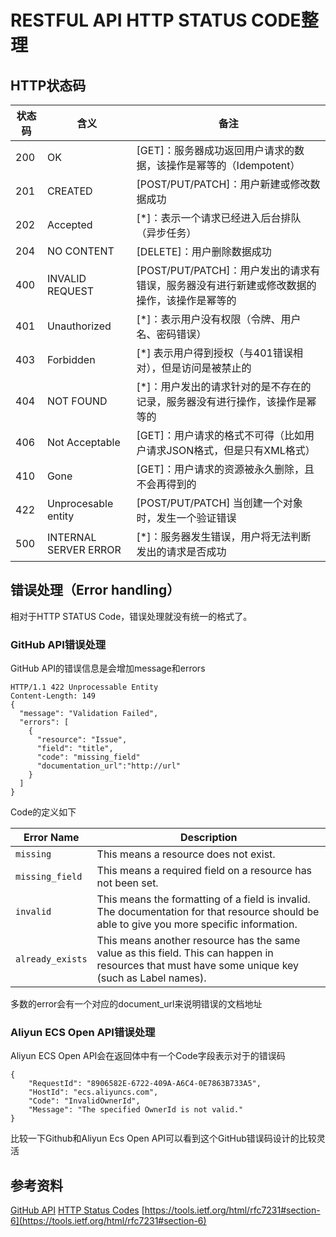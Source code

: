 # RESTFUL API HTTP STATUS CODE整理

## HTTP状态码
|状态码|含义|备注|
|---|---|---|
|200| OK|  [GET]：服务器成功返回用户请求的数据，该操作是幂等的（Idempotent）|
|201 |CREATED|  [POST/PUT/PATCH]：用户新建或修改数据成功|
|202 |Accepted|  [*]：表示一个请求已经进入后台排队（异步任务）
|204 |NO CONTENT| [DELETE]：用户删除数据成功|
|400 |INVALID REQUEST | [POST/PUT/PATCH]：用户发出的请求有错误，服务器没有进行新建或修改数据的操作，该操作是幂等的|
|401 |Unauthorized | [*]：表示用户没有权限（令牌、用户名、密码错误）|
|403 |Forbidden | [*] 表示用户得到授权（与401错误相对），但是访问是被禁止的|
|404 |NOT FOUND | [*]：用户发出的请求针对的是不存在的记录，服务器没有进行操作，该操作是幂等的|
|406 |Not Acceptable | [GET]：用户请求的格式不可得（比如用户请求JSON格式，但是只有XML格式）|
|410 |Gone |[GET]：用户请求的资源被永久删除，且不会再得到的|
|422 |Unprocesable entity | [POST/PUT/PATCH] 当创建一个对象时，发生一个验证错误|
|500 |INTERNAL SERVER ERROR | [*]：服务器发生错误，用户将无法判断发出的请求是否成功|


## 错误处理（Error handling）
相对于HTTP STATUS Code，错误处理就没有统一的格式了。

### GitHub API错误处理
GitHub API的错误信息是会增加message和errors

```
HTTP/1.1 422 Unprocessable Entity
Content-Length: 149
{
  "message": "Validation Failed",
  "errors": [
    {
      "resource": "Issue",
      "field": "title",
      "code": "missing_field"
      "documentation_url":"http://url"
    }
  ]
}

```

Code的定义如下

|Error Name   | Description|
| ----- | --- |
| `missing`        | This means a resource does not exist. |                                     |
|`missing_field`  | This means a required field on a resource has not been set.|
|`invalid`        | This means the formatting of a field is invalid.  The documentation for that resource should be able to give you more specific information.|      
|`already_exists` | This means another resource has the same value as this field.  This can happen in resources that must have some unique key (such as Label names).|

多数的error会有一个对应的document_url来说明错误的文档地址

### Aliyun ECS Open API错误处理

Aliyun ECS Open API会在返回体中有一个Code字段表示对于的错误码

```
{
    "RequestId": "8906582E-6722-409A-A6C4-0E7863B733A5",
    "HostId": "ecs.aliyuncs.com",
    "Code": "InvalidOwnerId",
    "Message": "The specified OwnerId is not valid."
}
```


比较一下Github和Aliyun Ecs Open API可以看到这个GitHub错误码设计的比较灵活

## 参考资料
[GitHub API](https://developer.github.com/v3/)
[HTTP Status Codes](https://httpstatuses.com/)
[https://tools.ietf.org/html/rfc7231#section-6](https://tools.ietf.org/html/rfc7231#section-6)


